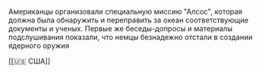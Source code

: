 Американцы организовали специальную миссию "Алсос", которая должна была обнаружить и переправить за океан соответствующие документы и ученых. Первые же беседы-допросы и материалы подслушивания показали, что немцы безнадежно отстали в создании ядерного оружия

[[🇺🇸 США]]